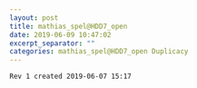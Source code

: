 ```yaml
---
layout: post
title: mathias_spel@HDD7_open
date: 2019-06-09 10:47:02
excerpt_separator: ""
categories: mathias_spel@HDD7_open Duplicacy
---
```

```
Rev 1 created 2019-06-07 15:17
```
